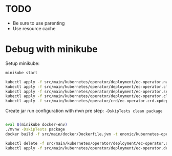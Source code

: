 # TODO
* Be sure to use parenting
* Use resource cache

# Debug with minikube

Setup minikube:

```bash
minikube start

kubectl apply -f src/main/kubernetes/operator/deployment/ec-operator.namespace.yml
kubectl apply -f src/main/kubernetes/operator/deployment/ec-operator.clusterrole.yaml
kubectl apply -f src/main/kubernetes/operator/deployment/ec-operator.serviceaccount.yaml
kubectl apply -f src/main/kubernetes/operator/deployment/ec-operator.clusterrolebinding.yaml
kubectl apply -f src/main/kubernetes/operator/crd/ec-operator.crd.xpdeployment.yaml
```

Create jar run configuration with mvn pre step: `-DskipTests clean package`


```bash

eval $(minikube docker-env)
./mvnw -DskipTests package
docker build -f src/main/docker/Dockerfile.jvm -t enonic/kubernetes-operator .

kubectl delete -f src/main/kubernetes/operator/deployment/ec-operator.deployment.yaml
kubectl apply -f src/main/kubernetes/operator/deployment/ec-operator.deployment.yaml
```